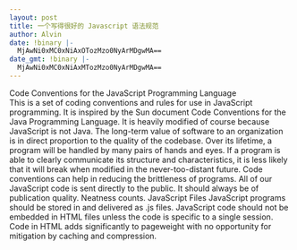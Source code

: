 ```yaml
---
layout: post
title: 一个写得很好的 Javascript 语法规范
author: Alvin
date: !binary |-
  MjAwNi0xMC0xNiAxOTozMzo0NyArMDgwMA==
date_gmt: !binary |-
  MjAwNi0xMC0xNiAxMTozMzo0NyArMDgwMA==
---
```

Code Conventions for the JavaScript Programming Language
<br/>This is a set of coding conventions and rules for use in JavaScript programming. It is inspired by the Sun document Code Conventions for the Java Programming Language. It is heavily modified of course because JavaScript is not Java. 
The long-term value of software to an organization is in direct proportion to the quality of the codebase. Over its lifetime, a program will be handled by many pairs of hands and eyes. If a program is able to clearly communicate its structure and characteristics, it is less likely that it will break when modified in the never-too-distant future. 
Code conventions can help in reducing the brittleness of programs. 
All of our JavaScript code is sent directly to the public. It should always be of publication quality. 
Neatness counts. 
JavaScript Files 
JavaScript programs should be stored in and delivered as .js files. 
JavaScript code should not be embedded in HTML files unless the code is specific to a single session. Code in HTML adds significantly to pageweight with no opportunity for mitigation by caching and compression. 
<script src=filename.js> tags should be placed as late in the body as possible. This reduces the effects of delays imposed by script loading on other page components. There is no need to use the language or type attributes. It is the server, not the script tag, that determines the MIME type. 
Indentation 
The unit of indentation is four spaces. Use of tabs should be avoided because (as of this writing in the 21st Century) there still is not a standard for the placement of tabstops. The use of spaces can produce a larger filesize, but the size is not significant over local networks, and the difference is eliminated by minification. 
Line Length 
Avoid lines longer than 80 characters. When a statement will not fit on a single line, it may be necessary to break it. 
Break after a comma.
Break after an operator.
Indent the breakage 8 spaces.
A break after an operator decreases the likelihood that a copy-paste error will be masked by semicolon insertion. 
Comments 
Be generous with comments. It is useful to leave information that will be read at a later time by people (possibly yourself) who will need to understand what you have done. The comments should be well-written and clear, just like the code they are annotating. An occasional nugget of humor might be appreciated. Frustrations and resentments will not. 
It is important that comments be kept up-to-date. Erroneous comments can make programs even harder to read and understand. 
Make comments meaningful. Focus on what is not immediately visible. Don't waste the reader's time with stuff like 
i = 0; // Set i to zero.
Generally use line comments. Save block comments for formal documentation and for commenting out. 
Variable Declarations 
All variables should be declared before used. JavaScript does not require this, but doing so makes the program easier to read and makes it easier to detect undeclared variables that may become implied globals. 
A function should have a single var statement to declare all of its variables. The var statement should be the first statement in the function body. 
It is preferred that each variable be given its own line and comment. They should be listed in alphabetical order. 
var currentEntry, // currently selected table entry
level,        // indentation level
size;         // size of table
JavaScript does not have block scope, so defining variables in blocks can confuse programmers who are experienced with other C family languages. 
Do not give variables the same name as variables or paramters of an outer scope. JavaScript is happy to redefine the name, but shadowing increases the likelihood that the program will be misread.
Use of global variables should be minimized. 
Function Declarations 
All functions should be declared before they are used. Inner functions should follow the var statement. This helps make it clear what variables are included in the closure. 
There should be no space between the name of a function and the ( (left parenthesis) of its parameter list. There should be one space between the ) (right parenthesis) and the { (left curly brace) that begins the statement body. The body itself is indented four spaces. The } (right curly brace) is aligned with the line containing the beginning of the declaration of the function. In JavaScript, functions and object literals can be placed anywhere that an expression is allowed. The K+R style of positioning the braces is the most readable for these inserting these complex structures.
function outer(c, d) {
var e = c * d;
function inner(a, b) {
return (e * a) + b;
}
return inner(0, 1);
}
Use of global functions should be minimized. 
If a function literal is anonymous, there should be one space between the word function and the ( (left parenthesis). If the space is omited, then it can appear that the function's name is function, which is incorrect.
function getElementsByClassName(className) {
var results = [];
walkTheDOM(document.body, function (node) {
var a,                  // array of class names
c = node.className, // the node's classname
i;                  // loop counter
// If the node has a class name, then split it into a list of simple names.
// If any of them match the requested name, then append the node to the set of results.
if (c) {
a = c.split(' ');
for (i = 0; i < a.length; i += 1) {
if (a[i] === className) {
results.push(node);
break;
}
}
}
});
return results;
}
div.onclick = function (e) {
return false;
};
that = {
method: function () {
return this.datum;
},
datum: 0;
};
Names 
Names should be formed from the 26 upper and lower case letters (A .. Z, a .. z), the 10 digits (0 .. 9), and _ (underbar). Avoid use of international characters because they may not read well or be understood everywhere. Do not use $ (dollar sign) or \ (backslash) in names. 
Do not use _ (underbar) as the first character of a name. It is sometimes used to indicate privacy, but it does not actually provide privacy. If privacy is important, use the forms that provide private members. Avoid conventions that demonstrate a lack of competence.
Most variables and functions should start with a lower case letter. 
Constructor functions which must be used with the new prefix should start with a capital letter. Bad things can happen if new is not used, so the capitalization convention gives an important clue to usage. 
Global variables should be in all caps. JavaScript does not have macros or constants, so there isn't much point in using call caps to signify features that JavaScript doesn't have. 
Statements 
Simple Statements 
Each line should contain at most one statement. Put a ; (semicolon) at the end of every simple statement. Note that an assignment statement which is assigning a function literal or object literal is still an assignment statement and must end with a semicolon. 
JavaScript allows any expression to be used as a statement. This can mask some errors, particularly in the presence of semicolon insertion. The only expressions that should be used as statements are assignments and invocations. 
Compound Statements 
Compound statements are statements that contain lists of statements enclosed in { } (curly braces). 
The enclosed statements should be indented four more spaces.
The { (left curly brace) should be at the end of the line that begins the compound statement.
The } (right curly brace) should begin a line and be indented to align with the beginning of the line containing the matching { (left curly brace).
Braces are used around all statements, even single statements, when they are part of a control structure, such as an if or for statement. This makes it easier to add statements without accidentally introducing bugs.
Labels 
Statement labels are optional. Only these statements should be labeled: while, do, for, switch. 
return Statement 
A return statement with a value should not use ( ) (parentheses) around the value. The return value expression must start on the same line as the return keyword in order to avoid semicolon insertion. 
if Statement 
The if class of statements should have the following form: 
if (condition) {
statements;
}
if (condition) {
statements;
} else {
statements;
}
if (condition) {
statements;
} else if (condition) {
statements;
} else {
statements;
} 
Note: if statements always use { } (curly braces). 
for Statement 
A for class of statements should have the following form: 
for (initialization; condition; update) {
statements;
}
for (variable in object) {
statements;
} 
The first form should be used with arrays. 
The second form should be used with objects. Be aware that members that are added to the Object.prototype will be included in the enumeration. It is wise to program defensively: 
for (variable in object) {
if (object.hasOwnProperty(variable)) {
statements;
}
} 
Note: for statements always use { } (curly braces). 
while Statement 
A while statement should have the following form: 
while (condition) {
statements;
} 
Note: while statements always use { } (curly braces). 
do Statement 
A do statement should have the following form: 
do {
statements;
} while (condition); 
Note: do statements always use { } (curly braces). Unlike the other compound statements, the do statement always ends with a ; (semicolon). 
switch Statement 
A switch statement should have the following form: 
switch (expression) {
case expression:
statements;
default:
statements;
}
Each case is aligned with the switch. This avoids over-indentation. 
Each group of statements (except the default) should end with break, return, or throw. Do not fall through. 
try Statement 
The try class of statements should have the following form: 
try {
statements;
} catch (variable) {
statements;
}
try {
statements;
} catch (variable) {
statements;
} finally {
statements;
} 
continue Statement 
Avoid use of the continue statement. It tends to obscure the control flow of the function. 
with Statement 
The with statement should not be used. 
Whitespace 
Blank lines improve readability by setting off sections of code that are logically related. 

Blank spaces should be used in the following circumstances: 
A keyword followed by ( (left parenthesis) should be separated by a space.
while (true) {
A blank space should not be used between a function value and its ( (left parenthesis). This helps to distinguish between keywords and function invocations.
All binary operators except . (period) should be separated from their operands by spaces.
No space should separate a unary operator and its operand.
Each ; (semicolon) in the control part of a for statement should be followed with a space.
Whitespace should follow every , (comma).
Bonus Suggestions 
{} and [] 
Use {} instead of new Object(). Use [] instead of new Array(). 
Use arrays when the member names would be sequential integers. Use objects when the member names are arbitrary strings or names. 
, (comma) Operator 
Avoid the use of the comma operator except for very disciplined use in the control part of for statements. (This does not apply to the comma separator, which is used in object literals, array literals, var statements, and parameter lists.) 
Block Scope 
In JavaScript blocks do not have scope. Only functions have scope. Do not use blocks except as required by the compound statements. 
Assignment Expressions 
Avoid doing assignments in the condition part of if and while statements. 
Is 
if (a = b) {
a correct statement? Or was 
if (a == b) {
intended? Avoid constructs that cannot easily be determined to be correct. 
=== and !== Operators. 
It is almost always better to use the === and !== operators. The == and != operators do type coercion. In particular, do not use == to compare against falsy values. 
Confusing Pluses and Minuses 
Be careful to not follow a + with + or ++. This pattern can be confusing. Insert parens between them to make your intention clear. 
total = subtotal + +myInput.value;
is better written as 
total = subtotal + (+myInput.value);
so that the + + is not misread as ++. 
eval is Evil 
The eval function is the most misused feature of JavaScript. Use of eval is a cry for help. 
eval has aliases. Do not use the Function constructor. Do not pass strings to setTimeout or setInterval.


